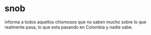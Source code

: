 snob
====
informa a todos aquellos chismosos que no saben mucho sobre lo que realmente pasa, lo que esta pasando en Colombia y nadie sabe.
